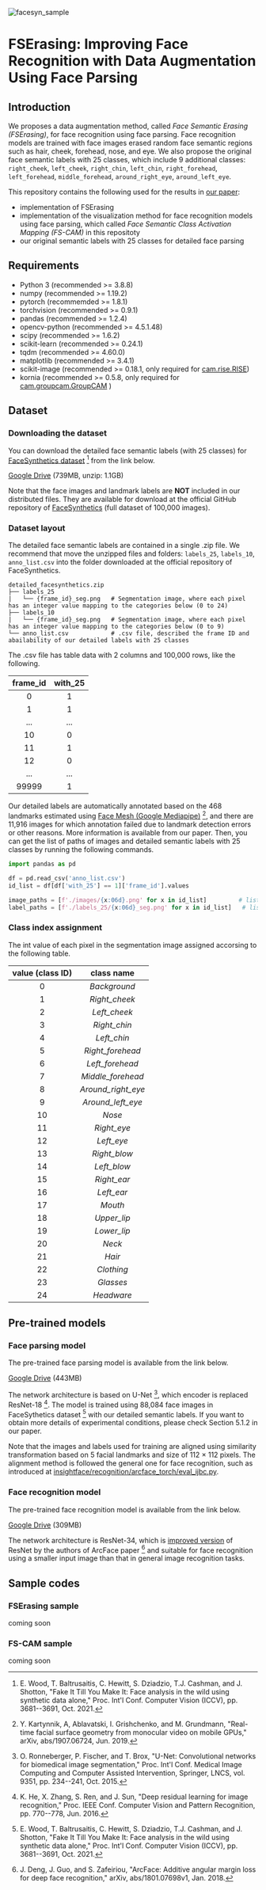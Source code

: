 ![facesyn_sample](docs/detailed_facesyn_sample.png)

# FSErasing: Improving Face Recognition with Data Augmentation Using Face Parsing

## Introduction
We proposes a data augmentation method, called *Face Semantic Erasing (FSErasing)*, for face recognition using face parsing.
Face recognition models are trained with face images erased random face semantic regions such as hair, cheek, forehead, nose, and eye.
We also propose the original face semantic labels with 25 classes, which include 9 additional classes: ``right_cheek``, ``left_cheek``, ``right_chin``, ``left_chin``, ``right_forehead``, ``left_forehead``, ``middle_forehead``, ``around_right_eye``, ``around_left_eye``.

This repository contains the following used for the results in [our paper]():
- implementation of FSErasing
- implementation of the visualization method for face recognition models using face parsing, which called *Face Semantic Class Activation Mapping (FS-CAM)* in this repositoty
- our original semantic labels with 25 classes for detailed face parsing

## Requirements
- Python 3 (recommended >= 3.8.8)
- numpy (recommended >= 1.19.2)
- pytorch (recommemded >= 1.8.1)
- torchvision (recommended >= 0.9.1)
- pandas (recommended >= 1.2.4)
- opencv-python (recommended >= 4.5.1.48)
- scipy (recommended >= 1.6.2)
- scikit-learn (recommended >= 0.24.1)
- tqdm (recommended >= 4.60.0)
- matplotlib (recommended >= 3.4.1)
- scikit-image (recommended >= 0.18.1, only required for [cam.rise.RISE](https://github.com/gsisaoki/FSErasing/blob/eb78a0658345c2abc54565093c25b522caad6fb5/cam/rise.py#L8))
- kornia (recommended >= 0.5.8, only required for [cam.groupcam.GroupCAM](https://github.com/gsisaoki/FSErasing/blob/eb78a0658345c2abc54565093c25b522caad6fb5/cam/groupcam.py#L8)
)


## Dataset
### Downloading the dataset
You can download the detailed face semantic labels (with 25 classes) for [FaceSynthetics dataset](https://github.com/microsoft/FaceSynthetics) [^1] from the link below.

[Google Drive](https://drive.google.com/file/d/1yHHaDRHq9wCpf1vsXhXJHU2SEc97kuNF/view?usp=share_link) (739MB, unzip: 1.1GB)


Note that the face images and landmark labels are **NOT** included in our distributed files.
They are available for download at the official GitHub repository of [FaceSynthetics](https://github.com/microsoft/FaceSynthetics) (full dataset of 100,000 images).

### Dataset layout
The detailed face semantic labels are contained in a single .zip file.
We recommend that move the unzipped files and folders: ``labels_25``, ``labels_10``, ``anno_list.csv`` into the folder downloaded at the official repository of FaceSynthetics.

```
detailed_facesynthetics.zip
├── labels_25
|   └── {frame_id}_seg.png   # Segmentation image, where each pixel has an integer value mapping to the categories below (0 to 24)
├── labels_10
|   └── {frame_id}_seg.png   # Segmentation image, where each pixel has an integer value mapping to the categories below (0 to 9)
└── anno_list.csv            # .csv file, described the frame ID and abailability of our detailed labels with 25 classes
```

The .csv file has table data with 2 columns and 100,000 rows, like the following. 

| frame_id | with_25 |
| :---: | :---: |
| 0 | 1 |
| 1 | 1 |
| ... | ... |
| 10 | 0 |
| 11 | 1 |
| 12 | 0 |
| ... | ... |
| 99999 | 1 |

Our detailed labels are automatically annotated based on the 468 landmarks estimated using [Face Mesh (Google Mediapipe)](https://google.github.io/mediapipe/solutions/face_mesh.html) [^2], and there are 11,916 images for which annotation failed due to landmark detection errors or other reasons.
More information is available from our paper.
Then, you can get the list of paths of images and detailed semantic labels with 25 classes by running the following commands.

```python
import pandas as pd

df = pd.read_csv('anno_list.csv')
id_list = df[df['with_25'] == 1]['frame_id'].values

image_paths = [f'./images/{x:06d}.png' for x in id_list]         # list of paths of 88,084 images
label_paths = [f'./labels_25/{x:06d}_seg.png' for x in id_list]   # list of paths of 88,084 detailed labels with 25 classes
```

### Class index assignment
The int value of each pixel in the segmentation image assigned accorsing to the following table.

| value (class ID) | class name |
| :---: | :---: |
| 0 | *Background* |
| 1 | *Right_cheek* |
| 2 | *Left_cheek* |
| 3 | *Right_chin* |
| 4 | *Left_chin* |
| 5 | *Right_forehead* |
| 6 | *Left_forehead* |
| 7 | *Middle_forehead* |
| 8 | *Around_right_eye* |
| 9 | *Around_left_eye* |
| 10 | *Nose* |
| 11 | *Right_eye* |
| 12 | *Left_eye* |
| 13 | *Right_blow* |
| 14 | *Left_blow* |
| 15 | *Right_ear* |
| 16 | *Left_ear* |
| 17 | *Mouth* |
| 18 | *Upper_lip* |
| 19 | *Lower_lip* |
| 20 | *Neck* |
| 21 | *Hair* |
| 22 | *Clothing* |
| 23 | *Glasses* |
| 24 | *Headware* |


## Pre-trained models
### Face parsing model
The pre-trained face parsing model is available from the link below.

[Google Drive](https://drive.google.com/file/d/12POo4ZgcuQlPOS9Cjd5O7GIxbSW36jV7/view?usp=share_link) (443MB)


The network architecture is based on U-Net [^3], which encoder is replaced ResNet-18 [^4].
The model is trained using 88,084 face images in FaceSythetics dataset [^1] with our detailed semantic labels.
If you want to obtain more details of experimental conditions, please check Section 5.1.2 in our paper.

Note that the images and labels used for training are aligned using similarity transformation based on 5 facial landmarks and size of 112 × 112 pixels.
The alignment method is followed the general one for face recognition, such as introduced at [insightface/recognition/arcface_torch/eval_ijbc.py](https://github.com/deepinsight/insightface/blob/607b026481dbf7d7191b638078e4f0c4c968b744/recognition/arcface_torch/eval_ijbc.py).


### Face recognition model
The pre-trained face recognition model is available from the link below.

[Google Drive](https://drive.google.com/file/d/1k4kL7XMk3TNOABx4G_o2gpPdtuPjdZ0y/view?usp=share_link) (309MB)


The network architecture is ResNet-34, which is [improved version](https://github.com/deepinsight/insightface/blob/607b026481dbf7d7191b638078e4f0c4c968b744/recognition/arcface_torch/backbones/iresnet.py) of ResNet by the authors of ArcFace paper [^5] and suitable for face recognition using a smaller input image than that in general image recognition tasks.


## Sample codes
### FSErasing sample
coming soon

### FS-CAM sample
coming soon


[^1]: E. Wood, T. Baltrusaitis, C. Hewitt, S. Dziadzio, T.J. Cashman, and J. Shotton, "Fake It Till You Make It: Face analysis in the wild using synthetic data alone," Proc. Int'l Conf. Computer Vision (ICCV), pp. 3681--3691, Oct. 2021.

[^2]: Y. Kartynnik, A, Ablavatski, I. Grishchenko, and M. Grundmann, "Real-time facial surface geometry from monocular video on mobile GPUs," arXiv, abs/1907.06724, Jun. 2019.

[^3]: O. Ronneberger, P. Fischer, and T. Brox, "U-Net: Convolutional networks for biomedical image segmentation," Proc. Int'l Conf. Medical Image Computing and Computer Assisted Intervention, Springer, LNCS, vol. 9351, pp. 234--241, Oct. 2015.

[^4]: K. He, X. Zhang, S. Ren, and J. Sun, "Deep residual learning for image recognition," Proc. IEEE Conf. Computer Vision and Pattern Recognition, pp. 770--778, Jun. 2016.

[^5]: J. Deng, J. Guo, and S. Zafeiriou, "ArcFace: Additive angular margin loss for deep face recognition," arXiv, abs/1801.07698v1, Jan. 2018.
